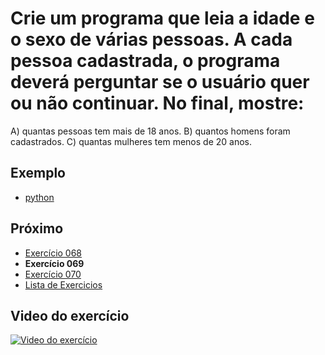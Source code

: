 # Crie um programa que leia a idade e o sexo de várias pessoas. A cada pessoa cadastrada, o programa deverá perguntar se o usuário quer ou não continuar. No final, mostre:
A) quantas pessoas tem mais de 18 anos.
B) quantos homens foram cadastrados.
C) quantas mulheres tem menos de 20 anos. 

## Exemplo

- [python](python)

## Próximo

- [Exercício 068](../068)
- **Exercício 069**
- [Exercício 070](../070)
- [Lista de Exercicios](../)

## Video do exercício

[![Video do exercício](https://img.youtube.com/vi/4Ca6iRJo3M0/maxresdefault.jpg)](https://youtu.be/4Ca6iRJo3M0)